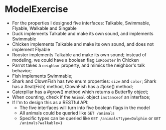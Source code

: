 # ModelExercise

- For the properties I designed five interfaces: Talkable, Swimmable, Flyable, Walkable and Singable
- Duck implements Talkable and make its own sound, and implements Swimmable
- Chicken implements Talkable and make its own sound, and does not implement Flyable
- Rooster implements Talkable and make its own sound; instead of modeling, we could have a boolean flag `isRooster` in Chicken
- Parrot takes a `neighbor` property, and mimics the neighbor's talk behavior;
- Fish implements Swimmable;
- Shark and ClownFish has two enum properties: `size` and `color`; Shark has a #eat(Fish) method, ClownFish has a #joke() method;
- Caterpillar has a #grow() method which returns a Butterfly object;
- When counting, check if the `Animal` object `instanceof` an interface;
- If I'm to design this as a RESTful API:
  - The five interfaces will turn into five boolean flags in the model
  - All animals could be queried like `GET /animals`
  - Specific types can be queried like `GET /animals?type=Dolphin` or `GET /animals?walkable=1`